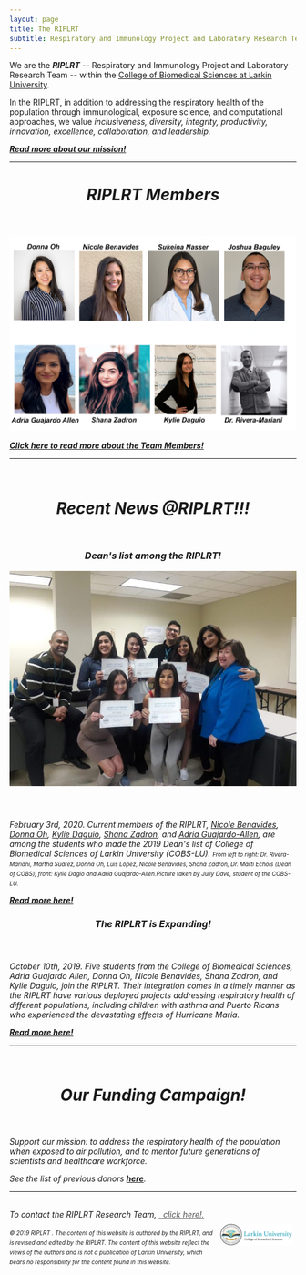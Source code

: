 ```yaml
---
layout: page
title: The RIPLRT
subtitle: Respiratory and Immunology Project and Laboratory Research Team
---
```


We are the <b><i>RIPLRT</i></b> -- Respiratory and Immunology Project and Laboratory Research Team -- within the 
<a href="http://ularkin.org/college-of-biomedical-sciences/" target="_blank">College of Biomedical Sciences at Larkin University</a>.

<p>In the RIPLRT, in addition to addressing the respiratory health of the population through immunological, exposure science, and computational approaches, we value <i>inclusiveness, diversity, integrity, productivity, innovation, excellence, collaboration, and leadership<i>.</p>

<b><a href="mission" class="list-filter">Read more about our mission!</a></b>

<hr>
<header> 
 	<h1>RIPLRT Members</h1>
</header>

<a href="https://www.riplrt.com/members/">
  <img src="/img/RIPL_EffectRT11.png" alt="RIPLRT Research Team" class="inline"/>
</a>

<b><a href="https://www.riplrt.com/members">Click here to read more about the Team Members!</a></b>

<hr>

<br>
<header>
	<h1>Recent News @RIPLRT!!!</h1>
</header>

<header>
	<h3><i>Dean's list among the RIPLRT!</i></h3>
	<img src="/img/deans_list_2020.jpeg" alt="RIPLRT Research Team" class="inline"/>
</header>

<p><i>February 3rd, 2020</i>. Current members of the RIPLRT, <a href="https://www.riplrt.com/members/#Nicole%20Benavides">Nicole Benavides</a>, <a href="https://www.riplrt.com/members/#Donna%20Oh">Donna Oh</a>, <a href="https://www.riplrt.com/members/#Kylie%20Daguio">Kylie Daguio</a>, <a href="">Shana Zadron</a>, and <a href="https://www.riplrt.com/members/#Adria%20Guajardo%20Allen">Adria Guajardo-Allen</a>, are among the students who made the 2019 Dean's list of College of Biomedical Sciences of Larkin University (COBS-LU). <font size="1"> <i>From left to right: Dr. Rivera-Mariani, Martha Suárez, Donna Oh, Luis López, Nicole Benavides, Shana Zadron, Dr. Marti Echols (Dean of COBS); front: Kylie Dagio and Adria Guajardo-Allen.</i><i>Picture taken by Jully Dave, student of the COBS-LU</i>.</font></p>

<b> <a href="https://www.linkedin.com/in/larkin-university-613b49140?miniProfileUrn=urn%3Ali%3Afs_miniProfile%3AACoAACJXSC8BJijlRh-GLthYTliimWTtV71peoE&lipi=urn%3Ali%3Apage%3Ad_flagship3_detail_base%3BrKa1m3JMRm6KEdojo2pY2g%3D%3D&licu=urn%3Ali%3Acontrol%3Ad_flagship3_detail_base-original_share_actor_container&lici=gS4M21jhT3SiruupuUGFMQ%3D%3D" class="list-filter">Read more here!</a></b>

<header>
	<h3><i>The RIPLRT is Expanding!</i></h3>
</header>

<p><i>October 10th, 2019</i>. Five students from the College of Biomedical Sciences, Adria Guajardo Allen, Donna Oh, Nicole Benavides, Shana Zadron, and Kylie Daguio, join the RIPLRT. Their integration comes in a timely manner as the RIPLRT have various deployed projects addressing respiratory health of different populations, including children with asthma and Puerto Ricans who experienced the devastating effects of Hurricane Maria.</p> 

<b><a href="https://www.riplrt.com/2019-10-10-new-members-in-riplrt/" class="list-filter">Read more here!</a></b>


<hr>

<br>
<header>
	<h1>Our Funding Campaign!</h1>
</header>

Support our mission: to address the respiratory health of the population when exposed to air pollution, and to mentor future generations of scientists and healthcare workforce.

See the list of previous donors <b><a href="https://www.riplrt.com/donors">here</a></b>.

<hr>

<br>
<i>To contact the RIPLRT Research Team</i>, 
<a href="mailto:contactus@riplrt.com" target="_blank" style="color:#515151;"><i class="fa fa-envelope" style="font-size:1em"></i> &nbsp; click here!.<br></a>

<a href="http://ularkin.org/college-of-biomedical-sciences/">
  <img src="/img/LU-Biomed-Logo-Horizontal-1.png" alt="College of Biomedical Sciences at Larkin University" align="right" style="width: 25%; height: 25%; margin:8px"/>
</a>

<font size="1">&#169; 2019 RIPLRT . <i>The content of this website is authored by the RIPLRT, and is revised and edited by the RIPLRT. The content of this website reflect the views of the authors and is not a publication of Larkin University, which bears no responsibility for the content found in this website</i>.</font>



